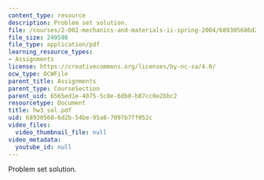 ```yaml
---
content_type: resource
description: Problem set solution.
file: /courses/2-002-mechanics-and-materials-ii-spring-2004/689305686d2b54be95a87097b7ff052c_hw3_sol.pdf
file_size: 249598
file_type: application/pdf
learning_resource_types:
- Assignments
license: https://creativecommons.org/licenses/by-nc-sa/4.0/
ocw_type: OCWFile
parent_title: Assignments
parent_type: CourseSection
parent_uid: 6565ed1e-4075-5c8e-6db0-b87cc0e2bbc2
resourcetype: Document
title: hw3_sol.pdf
uid: 68930568-6d2b-54be-95a8-7097b7ff052c
video_files:
  video_thumbnail_file: null
video_metadata:
  youtube_id: null
---
```

Problem set solution.